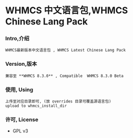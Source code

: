 # WHMCS 中文语言包,WHMCS Chinese Lang Pack

### Intro,介绍
    WHMCS最新版本中文语言包 , WHMCS Latest Chinese Lang Pack

### Version,版本
    兼容至 **WHMCS 8.3.0** , Compatible  WHMCS 8.3.0 Beta

### 使用, Using
    上传至对应目录即可, (放 overrides 目录可覆盖源语言包)          
    upload to whmcs_install_dir

### 许可, License
 - GPL v3
